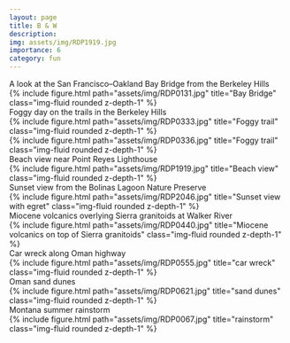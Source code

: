 ```yaml
---
layout: page
title: B & W
description: 
img: assets/img/RDP1919.jpg
importance: 6
category: fun
---
```

<div class="caption">
    A look at the San Francisco–Oakland Bay Bridge from the Berkeley Hills
</div>

<div class="row align-items-center">
    <div class="col-sm mt-3 mt-md-0">
        {% include figure.html path="assets/img/RDP0131.jpg" title="Bay Bridge" class="img-fluid rounded z-depth-1" %}
    </div>
</div>

<div class="caption">
    Foggy day on the trails in the Berkeley Hills
</div>

<div class="row align-items-center">
    <div class="col-sm mt-3 mt-md-0">
        {% include figure.html path="assets/img/RDP0333.jpg" title="Foggy trail" class="img-fluid rounded z-depth-1" %}
    </div>
</div>

<div class="row align-items-center">
    <div class="col-sm mt-3 mt-md-0">
        {% include figure.html path="assets/img/RDP0336.jpg" title="Foggy trail" class="img-fluid rounded z-depth-1" %}
    </div>
</div>

<div class="caption">
    Beach view near Point Reyes Lighthouse 
</div>

<div class="row align-items-center">
    <div class="col-sm mt-3 mt-md-0">
        {% include figure.html path="assets/img/RDP1919.jpg" title="Beach view" class="img-fluid rounded z-depth-1" %}
    </div>
</div>

<div class="caption">
    Sunset view from the Bolinas Lagoon Nature Preserve
</div>

<div class="row align-items-center">
    <div class="col-sm mt-3 mt-md-0">
        {% include figure.html path="assets/img/RDP2046.jpg" title="Sunset view with egret" class="img-fluid rounded z-depth-1" %}
    </div>
</div>

<div class="caption">
    Miocene volcanics overlying Sierra granitoids at Walker River
</div>

<div class="row align-items-center">
    <div class="col-sm mt-3 mt-md-0">
        {% include figure.html path="assets/img/RDP0440.jpg" title="Miocene volcanics on top of Sierra granitoids" class="img-fluid rounded z-depth-1" %}
    </div>
</div>

<div class="caption">
    Car wreck along Oman highway
</div>

<div class="row align-items-center">
    <div class="col-sm mt-3 mt-md-0">
        {% include figure.html path="assets/img/RDP0555.jpg" title="car wreck" class="img-fluid rounded z-depth-1" %}
    </div>
</div>

<div class="caption">
    Oman sand dunes
</div>

<div class="row align-items-center">
    <div class="col-sm mt-3 mt-md-0">
        {% include figure.html path="assets/img/RDP0621.jpg" title="sand dunes" class="img-fluid rounded z-depth-1" %}
    </div>
</div>

<div class="caption">
    Montana summer rainstorm
</div>

<div class="row align-items-center">
    <div class="col-sm mt-3 mt-md-0">
        {% include figure.html path="assets/img/RDP0067.jpg" title="rainstorm" class="img-fluid rounded z-depth-1" %}
    </div>
</div>